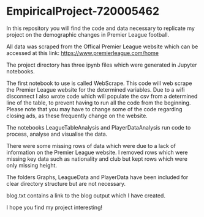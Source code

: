 # EmpiricalProject-720005462
In this repository you will find the code and data necessary to replicate my project on the demographic changes in Premier League football.

All data was scraped from the Offical Premier League website which can be accessed at this link:
https://www.premierleague.com/home

The project directory has three ipynb files which were generated in Jupyter notebooks.

The first notebook to use is called WebScrape. This code will web scrape the Premier League website for the determined variables.
Due to a wifi disconnect I also wrote code which will populate the csv from a determined line of the table, to prevent having to run all the code from the beginning.
Please note that you may have to change some of the code regarding closing ads, as these frequently change on the website.

The notebooks LeagueTableAnalysis and PlayerDataAnalysis run code to process, analyse and visualise the data.

There were some missing rows of data which were due to a lack of information on the Premier League website. I removed rows which were missing key data such as nationality and club but kept rows which were only missing height.

The folders Graphs, LeagueData and PlayerData have been included for clear directory structure but are not necessary.

blog.txt contains a link to the blog output which I have created.

I hope you find my project interesting!
